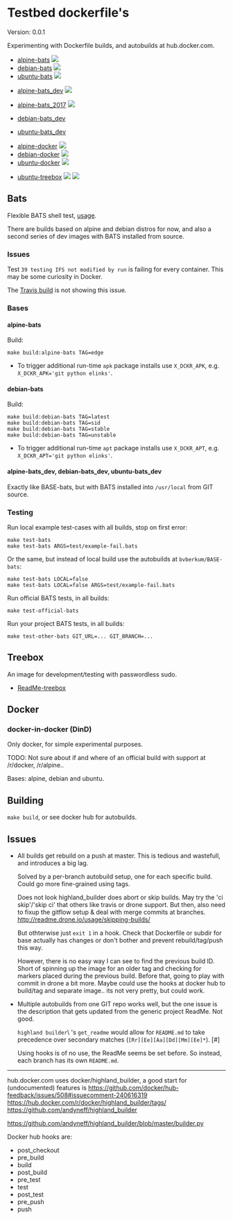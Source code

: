 # Testbed dockerfile's

Version: 0.0.1


Experimenting with Dockerfile builds, and autobuilds at hub.docker.com.

- [alpine-bats](https://hub.docker.com/r/bvberkum/alpine-bats/)
  [![](https://images.microbadger.com/badges/image/bvberkum/alpine-bats.svg)](https://microbadger.com/images/bvberkum/alpine-bats "microbadger.com")
- [debian-bats](https://hub.docker.com/r/bvberkum/debian-bats/)
  [![](https://images.microbadger.com/badges/image/bvberkum/debian-bats.svg)](https://microbadger.com/images/bvberkum/debian-bats "microbadger.com")
- [ubuntu-bats](https://hub.docker.com/r/bvberkum/ubuntu-bats/)
  [![](https://images.microbadger.com/badges/image/bvberkum/ubuntu-bats.svg)](https://microbadger.com/images/bvberkum/ubuntu-bats "microbadger.com")

* [alpine-bats_dev](https://hub.docker.com/r/bvberkum/alpine-bats_dev/)
  [![](https://images.microbadger.com/badges/image/bvberkum/alpine-bats-dev.svg)](https://microbadger.com/images/bvberkum/alpine-bats-dev "microbadger.com")
* [alpine-bats_2017](https://hub.docker.com/r/bvberkum/alpine-bats_dev/)
  [![](https://images.microbadger.com/badges/image/bvberkum/alpine-bats-2017.svg)](https://microbadger.com/images/bvberkum/alpine-bats-2017 "microbadger.com")

* [debian-bats_dev](https://hub.docker.com/r/bvberkum/debian-bats_dev/)
* [ubuntu-bats_dev](https://hub.docker.com/r/bvberkum/ubuntu-bats_dev/)

- [alpine-docker](https://hub.docker.com/r/bvberkum/alpine-docker/)
  [![](https://images.microbadger.com/badges/image/bvberkum/alpine-docker.svg)](https://microbadger.com/images/bvberkum/alpine-docker "microbadger.com")
- [debian-docker](https://hub.docker.com/r/bvberkum/debian-docker/)
  [![](https://images.microbadger.com/badges/image/bvberkum/debian-docker.svg)](https://microbadger.com/images/bvberkum/debian-docker "microbadger.com")
- [ubuntu-docker](https://hub.docker.com/r/bvberkum/ubuntu-docker/)
  [![](https://images.microbadger.com/badges/image/bvberkum/ubuntu-docker.svg)](https://microbadger.com/images/bvberkum/ubuntu-docker "microbadger.com")

* [ubuntu-treebox](https://hub.docker.com/r/bvberkum/ubuntu-treebox/)
  [![](https://images.microbadger.com/badges/image/bvberkum/ubuntu-treebox.svg)](https://microbadger.com/images/bvberkum/ubuntu-treebox "microbadger.com image metadata")
  [![](https://images.microbadger.com/badges/version/bvberkum/ubuntu-treebox.svg)](https://microbadger.com/images/bvberkum/ubuntu-treebox "microbadger.com version metadata")



## Bats

Flexible BATS shell test, [usage](ReadMe-bats.md).

There are builds based on alpine and debian distros for now, and also
a second series of dev images with BATS installed from source.


### Issues

Test `39 testing IFS not modified by run` is failing for every container. This
may be some curiosity in Docker.

The [Travis build](https://travis-ci.org/bvberkum/bats) is not showing this
issue.


### Bases

#### alpine-bats
Build:
```
make build:alpine-bats TAG=edge
```

- To trigger additional run-time `apk` package installs use `X_DCKR_APK`, e.g. ``X_DCKR_APK='git python elinks'``.

#### debian-bats
Build:
```
make build:debian-bats TAG=latest
make build:debian-bats TAG=sid
make build:debian-bats TAG=stable
make build:debian-bats TAG=unstable
```

- To trigger additional run-time `apt` package installs use `X_DCKR_APT`, e.g.
	``X_DCKR_APT='git python elinks'``.


#### alpine-bats_dev, debian-bats_dev, ubuntu-bats_dev
Exactly like BASE-bats, but with BATS installed into ``/usr/local``
from GIT source.


### Testing
Run local example test-cases with all builds, stop on first error:
```
make test-bats
make test-bats ARGS=test/example-fail.bats
```

Or the same, but instead of local build use the autobuilds at ``bvberkum/BASE-bats``:
```
make test-bats LOCAL=false
make test-bats LOCAL=false ARGS=test/example-fail.bats
```

Run official BATS tests, in all builds:
```
make test-official-bats
```

Run your project BATS tests, in all builds:
```
make test-other-bats GIT_URL=... GIT_BRANCH=...
```

## Treebox

An image for development/testing with passwordless sudo.

- [ReadMe-treebox](ReadMe-treebox.md)


## Docker

### docker-in-docker (DinD)

Only docker, for simple experimental purposes.

TODO: Not sure about if and where of an official build with support at 
/r/docker, /r/alpine..

Bases: alpine, debian and ubuntu.


## Building
``make build``, or see docker hub for autobuilds.


## Issues
- All builds get rebuild on a push at master. This is tedious and wastefull,
  and introduces a big lag.

  Solved by a per-branch autobuild setup, one for each specific build.
  Could go more fine-grained using tags.

  Does not look highland_builder does abort or skip builds. 
  May try the 'ci skip'/'skip ci' that others like travis or drone support.
  But then, also need to fixup the gitflow setup & deal with merge commits at branches.
  <http://readme.drone.io/usage/skipping-builds/>

  But othterwise just ``exit 1`` in a hook.
  Check that Dockerfile or subdir for base actually has
  changes or don't bother and prevent rebuild/tag/push this way.
 
  However, there is no easy way I can see to find the previous build ID. 
  Short of spinning up the image for an older tag and checking for markers placed during the previous build.
  Before that, going to play with commit in drone a bit more. Maybe could use the hooks at docker hub to build/tag and separate image.. its not very pretty, but could work.

 
- Multiple autobuilds from one GIT repo works well, but the one issue is the
  description that gets updated from the generic project ReadMe. Not good.

  `highland builder`\ 's ``get_readme`` would allow for ``README.md`` to take
  precedence over secondary matches (``[Rr][Ee][Aa][Dd][Mm][Ee]*``). [#]

  Using hooks is of no use, the ReadMe seems be set before. So instead,
  each branch has its own ``README.md``.




---

hub.docker.com uses docker/highland_builder, a good start for (undocumented)
features is
<https://github.com/docker/hub-feedback/issues/508#issuecomment-240616319>
<https://hub.docker.com/r/docker/highland_builder/tags/>
<https://github.com/andyneff/highland_builder>

<https://github.com/andyneff/highland_builder/blob/master/builder.py>

Docker hub hooks are:

- post_checkout
- pre_build
- build
- post_build
- pre_test
- test
- post_test
- pre_push
- push
